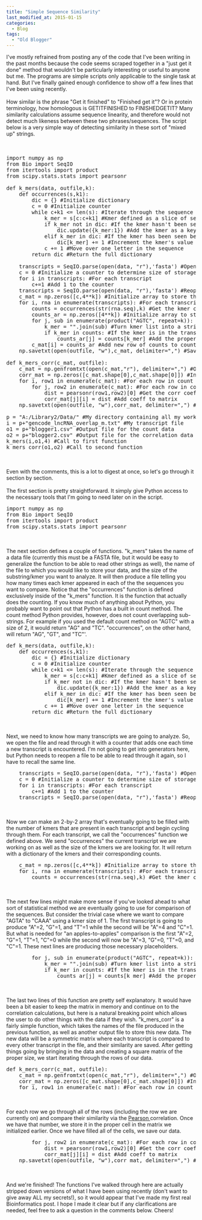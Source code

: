 ```yaml
---
title: "Simple Sequence Similarity"
last_modified_at: 2015-01-15
categories:
  - Blog
tags:
  - "Old Blogger"
---
```

I've mostly refrained from posting any of the code that I've been writing in the past months because the code seems scraped together in a "just get it done" method that wouldn't be particularly interesting or useful to anyone but me. The programs are simple scripts only applicable to the single task at hand. But I've finally gained enough confidence to show off a few lines that I've been using recently.<br />
<br />
How similar is the phrase "Get it finished" to "Finished get it"? Or in protein terminology, how homologous is GETITFINISHED to FINISHEDGETIT? Many similarity calculations assume sequence linearity, and therefore would not detect much likeness between these two phrases/sequences. The script below is a very simple way of detecting similarity in these sort of "mixed up" strings.<br />
<br />
<br />
<pre class="brush:python;">import numpy as np
from Bio import SeqIO
from itertools import product
from scipy.stats.stats import pearsonr

def k_mers(data, outfile,k):
    def occurrences(s,k1):
        dic = {} #Initialize dictionary
        c = 0 #Initialize counter
        while c+k1 &lt;= len(s): #Iterate through the sequence until the end
            k_mer = s[c:c+k1] #Kmer defined as a slice of sequence s and size k
            if k_mer not in dic: #If the kmer hasn't been seen before
                dic.update({k_mer:1}) #Add the kmer as a key to the dictionary. 
            elif k_mer in dic: #If the kmer has been seen before
                dic[k_mer] += 1 #Increment the kmer's value by one.
            c += 1 #Move over one letter in the sequence
        return dic #Return the full dictionary

    transcripts = SeqIO.parse(open(data, "r"),'fasta') #Open the fasta file
    c = 0 #Initialize a counter to determine size of storage array
    for i in transcripts: #For each transcript
        c+=1 #Add 1 to the counter
    transcripts = SeqIO.parse(open(data, "r"),'fasta') #Reopen the fasta file
    c_mat = np.zeros([c,4**k]) #Initialize array to store the counts   
    for i, rna in enumerate(transcripts): #For each transcript
        counts = occurrences(str(rna.seq),k) #Get the kmer counts for sequence       
        counts_ar = np.zeros([4**k]) #Initialize array to store all kmers
        for j, sub in enumerate(product("AGTC", repeat=k)): #Generate each kmer
            k_mer = "".join(sub) #Turn kmer list into a string
            if k_mer in counts: #If the kmer is in the transcript
                counts_ar[j] = counts[k_mer] #Add the proper kmer value
        c_mat[i] = counts_ar #Add new row of counts to count matrix
    np.savetxt(open(outfile, "w"),c_mat, delimiter=",") #Save the matrix
   
def k_mers_corr(c_mat, outfile):        
    c_mat = np.genfromtxt(open(c_mat,"r"), delimiter=",") #Open the count matrix
    corr_mat = np.zeros([c_mat.shape[0],c_mat.shape[0]]) #Initialize new matrix
    for i, row1 in enumerate(c_mat): #For each row in count matrix
        for j, row2 in enumerate(c_mat): #For each row in count matrix
            dist = pearsonr(row1,row2)[0] #Get the corr coeff between rows
            corr_mat[j][i] = dist #Add coeff to matrix
    np.savetxt(open(outfile, "w"),corr_mat, delimiter=",") #Save the matrix
    
p = "A:/Library2/Data/" #My directory containing all my working files
i = p+"gencode_lncRNA_overlap_m.txt" #My transcript file
o1 = p+"blogger1.csv" #Output file for the count data
o2 = p+"blogger2.csv" #Output file for the correlation data
k_mers(i,o1,4) #Call to first function
k_mers_corr(o1,o2) #Call to second function
</pre>
<br />
<br />
Even with the comments, this is a lot to digest at once, so let's go through it section by section.
<br />
<br />
The first section is pretty straightforward. It simply give Python access to the necessary tools that I'm going to need later on in the script.
<br />
<pre class="brush:python;">import numpy as np
from Bio import SeqIO
from itertools import product
from scipy.stats.stats import pearsonr
</pre>
<br />
<br />
The next section defines a couple of functions. "k_mers" takes the name of a data file (currently this must be a FASTA file, but it would be easy to generalize the function to be able to read other strings as well), the name of the file to which you would like to store your data, and the size of the substring/kmer you want to analyze. It will then produce a file telling you how many times each kmer appeared in each of the the sequences you want to compare. Notice that the "occurrences" function is defined exclusively inside of the "k_mers" function. It is the function that actually does the counting. If you know much of anything about Python, you probably want to point out that Python has a built in count method. The count method Python provides, however, does not count overlapping sub-strings. For example if you used the default count method on "AGTC" with a size of 2, it would return "AG" and "TC". "occurrences", on the other hand, will return "AG", "GT", and "TC"'. 
<br />
<pre class="brush:python;">def k_mers(data, outfile,k):
    def occurrences(s,k1):
        dic = {} #Initialize dictionary
        c = 0 #Initialize counter
        while c+k1 &lt;= len(s): #Iterate through the sequence until the end
            k_mer = s[c:c+k1] #Kmer defined as a slice of sequence s and size k
            if k_mer not in dic: #If the kmer hasn't been seen before
                dic.update({k_mer:1}) #Add the kmer as a key to the dictionary. 
            elif k_mer in dic: #If the kmer has been seen before
                dic[k_mer] += 1 #Increment the kmer's value by one.
            c += 1 #Move over one letter in the sequence
        return dic #Return the full dictionary
</pre>
<br />
<br />
Next, we need to know how many transcripts we are going to analyze. So, we open the file and read through it with a counter that adds one each time a new transcript is encountered. I'm not going to get into generators here, but Python needs to reopen a file to be able to read through it again, so I have to recall the same line.
<br />
<pre class="brush:python;">    transcripts = SeqIO.parse(open(data, "r"),'fasta') #Open the fasta file
    c = 0 #Initialize a counter to determine size of storage array
    for i in transcripts: #For each transcript
        c+=1 #Add 1 to the counter
    transcripts = SeqIO.parse(open(data, "r"),'fasta') #Reopen the fasta file
</pre>
<br />
<br />
Now we can make an 2-by-2 array that's eventually going to be filled with the number of kmers that are present in each transcript and begin cycling through them. For each transcript, we call the "occurrences" function we defined above. We send "occurrences" the current transcript we are working on as well as the size of the kmers we are looking for. It will return with a dictionary of the kmers and their corresponding counts.
<br />
<pre class="brush:python;">    c_mat = np.zeros([c,4**k]) #Initialize array to store the counts   
    for i, rna in enumerate(transcripts): #For each transcript
        counts = occurrences(str(rna.seq),k) #Get the kmer counts for sequence
</pre>
<br />
<br />
The next few lines might make more sense if you've looked ahead to what sort of statistical method we are eventually going to use for comparison of the sequences. But consider the trivial case where we want to compare "AGTA" to "CAAA" using a kmer size of 1. The first transcript is going to produce "A"=2, "G"=1, and "T"=1 while the second will be "A"=4 and "C"=1. But what is needed for "an apples-to-apples" comparison is the first "A"=2, "G"=1, "T"=1, "C"=0 while the second will now be "A"=3, "G"=0, "T"=0, and "C"=1. These next lines are producing those necessary placeholders.
<br />
<pre class="brush:python;">        for j, sub in enumerate(product("AGTC", repeat=k)): #Generate each kmer
            k_mer = "".join(sub) #Turn kmer list into a string
            if k_mer in counts: #If the kmer is in the transcript
                counts_ar[j] = counts[k_mer] #Add the proper kmer value
</pre>
<br />
<br />
The last two lines of this function are pretty self explanatory. It would have been a bit easier to keep the matrix in memory and continue on to the correlation calculations, but here is a natural breaking point which allows the user to do other things with the data if they wish. "k_mers_corr" is a fairly simple function, which takes the names of the file produced in the previous function, as well as another output file to store this new data. The new data will be a symmetric matrix where each transcript is compared to every other transcript in the file, and their similarity are saved. After getting things going by bringing in the data and creating a square matrix of the proper size, we start iterating through the rows of our data.
<br />
<pre class="brush:python;">def k_mers_corr(c_mat, outfile):        
    c_mat = np.genfromtxt(open(c_mat,"r"), delimiter=",") #Open the count matrix
    corr_mat = np.zeros([c_mat.shape[0],c_mat.shape[0]]) #Initialize new matrix
    for i, row1 in enumerate(c_mat): #For each row in count matrix
</pre>
<br />
<br />
For each row we go through all of the rows (including the row we are currently on) and compare their similarity via the <a href="http://en.wikipedia.org/wiki/Pearson_product-moment_correlation_coefficient">Pearson </a>correlation. Once we have that number, we store it in the proper cell in the matrix we initialized earlier. Once we have filled all of the cells, we save our data. 
<br />
<pre class="brush:python;">        for j, row2 in enumerate(c_mat): #For each row in count matrix
            dist = pearsonr(row1,row2)[0] #Get the corr coeff between rows
            corr_mat[j][i] = dist #Add coeff to matrix
    np.savetxt(open(outfile, "w"),corr_mat, delimiter=",") #Save the matrix
</pre>
<br />
<br />
And we're finished! The functions I've walked through here are actually stripped down versions of what I have been using recently (don't want to give away ALL my secrets!), so it would appear that I've made my first real Bioinformatics post. I hope I made it clear but if any clarifications are needed, feel free to ask a question in the comments below. Cheers! 